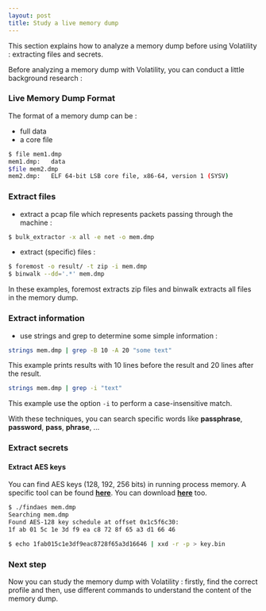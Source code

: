 ```yaml
---
layout: post
title: Study a live memory dump
---
```


This section explains how to analyze a memory dump before using Volatility : extracting files and secrets.

Before analyzing a memory dump with Volatility, you can conduct a little background research : 

### Live Memory Dump Format

The format of a memory dump can be : 
- full data 
- a core file 

```sh
$ file mem1.dmp
mem1.dmp:	data
$file mem2.dmp
mem2.dmp:	ELF 64-bit LSB core file, x86-64, version 1 (SYSV)	
```

### Extract files

- extract a pcap file which represents packets passing through the machine : 

```sh
$ bulk_extractor -x all -e net -o mem.dmp
```

- extract (specific) files : 

```sh
$ foremost -o result/ -t zip -i mem.dmp
$ binwalk --dd='.*' mem.dmp
```

In these examples, foremost extracts zip files and binwalk extracts all files in the memory dump.

### Extract information

- use strings and grep to determine some simple information : 

```sh
strings mem.dmp | grep -B 10 -A 20 "some text"
```

This example prints results with 10 lines before the result and 20 lines after the result.

```sh
strings mem.dmp | grep -i "text"
```

This example use the option ```-i``` to perform a case-insensitive match.

With these techniques, you can search specific words like **passphrase**, **password**, **pass**, **phrase**, ...

### Extract secrets

#### Extract AES keys

You can find AES keys (128, 192, 256 bits) in running process memory. A specific tool can be found **<a href="https://sourceforge.net/projects/findaes/" target="_blank">here</a>**. 
You can download **<a href="{{ site.baseurl }}/downloads/findaes.zip" target="_blank">here</a>** too. 

```sh
$ ./findaes mem.dmp
Searching mem.dmp
Found AES-128 key schedule at offset 0x1c5f6c30: 
1f ab 01 5c 1e 3d f9 ea c8 72 8f 65 a3 d1 66 46

$ echo 1fab015c1e3df9eac8728f65a3d16646 | xxd -r -p > key.bin
```

### Next step 

Now you can study the memory dump with Volatility : firstly, find the correct profile and then, use different commands to understand the content of the memory dump.

